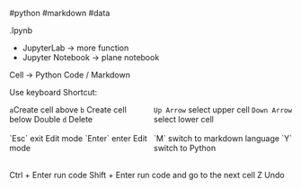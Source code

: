 #python #markdown #data 

.Ipynb

-   JupyterLab → more function
-   Jupyter Notebook → plane notebook
  

Cell → Python Code / Markdown


Use keyboard Shortcut:

<div style="display: grid; grid-template-columns: repeat(2, 2fr); grid-gap: 10px;">
	<div>
		 <code>a</code>Create cell above
		 <code>b</code> Create cell below
		 Double <code>d</code> Delete
	</div>
	<div>
		<code>Up Arrow</code> select upper cell
		<code>Down Arrow</code> select lower cell
	</div>
</div>

<br>

<div style="display: grid; grid-template-columns: repeat(2, 2fr); grid-gap: 10px;">
	<div>
		`Esc` exit Edit mode
		 `Enter` enter Edit mode
	</div>
	<div>
		`M` switch to markdown language
		`Y` switch to Python
	</div>
</div>

<br>
  
Ctrl + Enter run code
Shift + Enter run code and go to the next cell
Z Undo